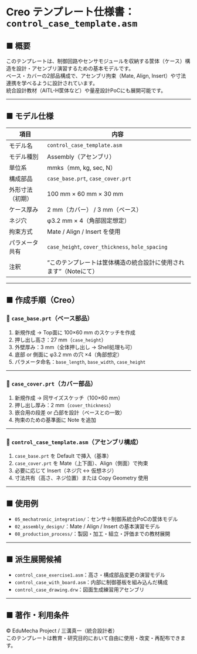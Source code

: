 # Creo テンプレート仕様書：`control_case_template.asm`

## ■ 概要

このテンプレートは、制御回路やセンサモジュールを収納する筐体（ケース）構造を設計・アセンブリ演習するための基本モデルです。  
ベース・カバーの2部品構成で、アセンブリ拘束（Mate, Align, Insert）や寸法連携を学べるように設計されています。  
統合設計教材（AITL-H筐体など）や量産設計PoCにも展開可能です。

---

## ■ モデル仕様

| 項目              | 内容 |
|-------------------|------|
| モデル名          | `control_case_template.asm` |
| モデル種別        | Assembly（アセンブリ） |
| 単位系            | mmks（mm, kg, sec, N） |
| 構成部品          | `case_base.prt`, `case_cover.prt` |
| 外形寸法（初期）  | 100 mm × 60 mm × 30 mm |
| ケース厚み        | 2 mm（カバー） / 3 mm（ベース） |
| ネジ穴            | φ3.2 mm × 4（角部固定想定） |
| 拘束方式          | Mate / Align / Insert を使用 |
| パラメータ共有    | `case_height`, `cover_thickness`, `hole_spacing` |
| 注釈              | “このテンプレートは筐体構造の統合設計に使用されます”（Noteにて） |

---

## ■ 作成手順（Creo）

### 🔹 `case_base.prt`（ベース部品）

1. 新規作成 → Top面に 100×60 mm のスケッチを作成
2. 押し出し高さ：27 mm（`case_height`）
3. 外壁厚み：3 mm（全体押し出し → Shell処理も可）
4. 底部 or 側面に φ3.2 mm の穴 ×4（角部想定）
5. パラメータ命名：`base_length`, `base_width`, `case_height`

---

### 🔹 `case_cover.prt`（カバー部品）

1. 新規作成 → 同サイズスケッチ（100×60 mm）
2. 押し出し厚み：2 mm（`cover_thickness`）
3. 嵌合用の段差 or 凸部を設計（ベースとの一致）
4. 拘束のための基準面に Note を追加

---

### 🔹 `control_case_template.asm`（アセンブリ構成）

1. `case_base.prt` を Default で挿入（基準）
2. `case_cover.prt` を Mate（上下面）、Align（側面）で拘束
3. 必要に応じて Insert（ネジ穴 ↔ 仮想ネジ）
4. 寸法共有（高さ、ネジ位置）または Copy Geometry 使用

---

## ■ 使用例

- `05_mechatronic_integration/`：センサ＋制御系統合PoCの筐体モデル
- `02_assembly_design/`：Mate / Align / Insert の基本演習モデル
- `08_production_process/`：製図・加工・組立・評価までの教材展開

---

## ■ 派生展開候補

- `control_case_exercise1.asm`：高さ・構成部品変更の演習モデル
- `control_case_with_board.asm`：内部に制御基板を組み込んだ構成
- `control_case_drawing.drw`：図面生成練習用アセンブリ

---

## ■ 著作・利用条件

© EduMecha Project / 三溝真一（統合設計者）  
このテンプレートは教育・研究目的において自由に使用・改変・再配布できます。
